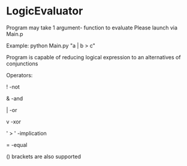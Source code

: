 # LogicEvaluator


Program may take 1 argument- function to evaluate
Please launch via Main.p

Example: 
python Main.py "a | b > c"


Program is capable of reducing logical expression to an alternatives of conjunctions

Operators:

!  -not

&  -and

|  -or
 
v  -xor

' > '  -implication

=  -equal

() brackets are also supported
